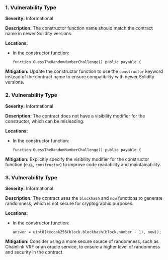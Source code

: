 ### 1. **Vulnerability Type**

**Severity:**
Informational

**Description:**
The constructor function name should match the contract name in newer Solidity versions.

**Locations:**

- In the constructor function:
  ```solidity
  function GuessTheRandomNumberChallenge() public payable {
  ```

**Mitigation:**
Update the constructor function to use the `constructor` keyword instead of the contract name to ensure compatibility with newer Solidity versions.

### 2. **Vulnerability Type**

**Severity:**
Informational

**Description:**
The contract does not have a visibility modifier for the constructor, which can be misleading.

**Locations:**

- In the constructor function:
  ```solidity
  function GuessTheRandomNumberChallenge() public payable {
  ```

**Mitigation:**
Explicitly specify the visibility modifier for the constructor function (e.g., `constructor`) to improve code readability and maintainability.

### 3. **Vulnerability Type**

**Severity:**
Informational

**Description:**
The contract uses the `blockhash` and `now` functions to generate randomness, which is not secure for cryptographic purposes.

**Locations:**

- In the constructor function:
  ```solidity
  answer = uint8(keccak256(block.blockhash(block.number - 1), now));
  ```

**Mitigation:**
Consider using a more secure source of randomness, such as Chainlink VRF or an oracle service, to ensure a higher level of randomness and security in the contract.
